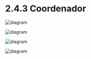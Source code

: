 # 2.4.3 Coordenador

![diagram](https://www.plantuml.com/plantuml/svg/0/fLJ1Jjj04BrRyZzCwGKECRWSIgCe2W95wg4K5SGrcknEo8grD-ok2-tlS40SEFOB_6CThws08wSgvc1ftynxCxEpBvauZzONcOOVKqYJT3zDFl5t64VkHkKhj9W12c_iXV-b2V2EdCaeZeOdnbX9EKfZXu0En0k6Zvxk_N2k2oP-y4lA2DmA1McSnv4buJ6_vc8xLS-3zFF-GNh4tvUTEDgTAkqjMh1qMoYdoiVo3xczgi6YpioQZ33ac7_XqHSrmOKZnyvuGf06K1Uv2QcS8xC0EVqDlIsVHQ4nv3A6gaASEZcVXfXOBHXzXTE0b6HmQMue3z1NfpZYs9Lo1MhrktFUd-jaUsJMVG-RwXBLEzoyv2bw1CbBBEQPSgvyg6ybEJnhOcYQklnSUe7pyiahWUkQsIn4gGeoyPnu0qRMPLPa5P_3PCU2k5RNP5XdDkyIHwyVVg1fuGU3yTRBjyZItEKLkVDbMqohhfUXRkT-MbGcTOxQqGH6ITAu1bvv5eOm6Z6WN8x7suNiaHwg5oVs4A-jsaEhP0zHi7eFNTkPRzStbln7vmuZl4-P_E_Cspfl_iosLuYZ2P_uF_Sl)

![diagram](https://www.plantuml.com/plantuml/svg/0/dLHDImCn4Bqlx7yOzQA7hgs2ubAAfTYR8XQybcbsgi5iiYPPl_wE1q_-Ylun9wcrjNOLX0raalTUNjw4FNKUhQzB1LT3w6H7-vticCT9chWxgIkqM08AR-p8Foi2V2HdIagJBNzB9O6hK932IPfO4Xxr3MEsMQbzqDvl7tHu76wdIJumnXQaiJ0s1tGWbZNiU7ho-KJLh9gFfFDKOWIv-VmR84rshwMhKSaNjC3h5hs1Wk3MMAOKFFg34HI6vz89qfxSNX1x-6AD8tICmh7OK2gM-4MfOeSBfIWqdJC-LHPRB3Mu74Q0gAPSNN1AiTGnhjrpz7RsBcg5SRNaKeOAUA-lo78Nliu1PoQMiuO9oYU4-ngrbmMoD_w2AT8F4jbXbC8vUzNAMTZdIvKe5OGUWlb-YIXWnn6mIkmhJo4EOShAE3bxcxt-pEJpr8WSBytD4qsJrTwsMhs6vDTHJR4k7a5BqTG7O8FrzHGWongmA-y9SkXsfHQgBgZN0-x5PXlGpRBGrtKg5wIB7bD_POOdq4Jzuz3bEsdWfyccV2DtSul-9RIMRQD4cfpoZFyc7m00)

![diagram](https://www.plantuml.com/plantuml/svg/0/bPDDRi8m44Rtbdo7ATt0Wl2ZggeY525LxG7W0D7WZC2j4rEFGzlpiEW9UW8kLXEW18g2khEbDq_VpDXZzkXycHkOFCCWUkWDea5V2dxLnH8Tve3AMpVrduO0tubjJbBS-0Nb1Bn4HGPdKZXI7ejvO5f1qn_UzVh3-vOKyQErBgC2C-jYG0PrlCEjfmyVpqmPZF5KiwSSAuXtvnEW_LIiD3fmz5PgrfklpJSnR2C21ckkcJThszcMKqMcUr9PudG7e3rwWb-RnlgAg5TEw8Lqc1RW2et6465j8QDQfBt0xS5q1ogqls4gqTGQhIgJenCN_dNnWKqFxBbEYlfGkzsaUG3dy9MmXrrqdPulV2XeNnnFP_i66aGGHSdLNceBXnX68rqeKsQK901ID3HLoI_6QZHU3_n_fnHZAhBmdNu0)

![diagram](https://www.plantuml.com/plantuml/svg/0/VP9BJiCm48RtaNA7eMnWqKUw0KLLL8JW0Eq1ggazRItyAFP4m7bOS91U32UXqBG9YXGbck__RF_9F31wBes6nJDaeomRnziqJSABidlqQ005Ex_a3qs0RnISeJIvuXqPWh17GHhNQU99CDfjP0RHCvdUZIVJ-q6Qv8_EUKaMfVCvO03nzmxNJE-ShtKPZVbI1IQ3DHIQvnQG9ZSBPBLH0ZruUYrLK8UlmwUxhHB-E5hzZ0Iwc7W8GTd8IxLLZDgGvNYAopWsN3lyP0KQPNTdwq5LIvHG44wZLn8brHBwvSysePbybCIckGmWkzPla5M3jEBLTLhQS5XqRlVOMJtlrrr6OJGgElixgHzocCsK5RgKL1JnStVXbQUpWruHG9fq9ofNxod-zSt9olWxVmC0)

